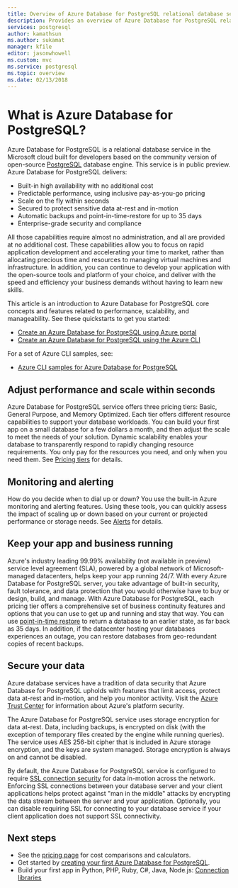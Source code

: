 ```yaml
---
title: Overview of Azure Database for PostgreSQL relational database service | Microsoft Docs
description: Provides an overview of Azure Database for PostgreSQL relational database service.
services: postgresql
author: kamathsun
ms.author: sukamat
manager: kfile
editor: jasonwhowell
ms.custom: mvc
ms.service: postgresql
ms.topic: overview
ms.date: 02/13/2018
---
```

# What is Azure Database for PostgreSQL?

Azure Database for PostgreSQL is a relational database service in the Microsoft cloud built for developers based on the community version of open-source [PostgreSQL](https://www.postgresql.org/) database engine. This service is in public preview. Azure Database for PostgreSQL delivers:

- Built-in high availability with no additional cost
- Predictable performance, using inclusive pay-as-you-go pricing
- Scale on the fly within seconds
- Secured to protect sensitive data at-rest and in-motion
- Automatic backups and point-in-time-restore for up to 35 days
- Enterprise-grade security and compliance

All those capabilities require almost no administration, and all are provided at no additional cost. These capabilities allow you to focus on rapid application development and accelerating your time to market, rather than allocating precious time and resources to managing virtual machines and infrastructure. In addition, you can continue to develop your application with the open-source tools and platform of your choice, and deliver with the speed and efficiency your business demands without having to learn new skills. 

This article is an introduction to Azure Database for PostgreSQL core concepts and features related to performance, scalability, and manageability. See these quickstarts to get you started:

- [Create an Azure Database for PostgreSQL using Azure portal](quickstart-create-server-database-portal.md)
- [Create an Azure Database for PostgreSQL using the Azure CLI](quickstart-create-server-database-azure-cli.md)

For a set of Azure CLI samples, see:

- [Azure CLI samples for Azure Database for PostgreSQL](./sample-scripts-azure-cli.md)

## Adjust performance and scale within seconds
Azure Database for PostgreSQL service offers three pricing tiers: Basic, General Purpose, and Memory Optimized. Each tier offers different resource capabilities to support your database workloads. You can build your first app on a small database for a few dollars a month, and then adjust the scale to meet the needs of your solution. Dynamic scalability enables your database to transparently respond to rapidly changing resource requirements. You only pay for the resources you need, and only when you need them. See [Pricing tiers](concepts-pricing-tiers.md) for details.

## Monitoring and alerting
How do you decide when to dial up or down? You use the built-in Azure monitoring and alerting features. Using these tools, you can quickly assess the impact of scaling up or down based on your current or projected performance or storage needs. See [Alerts](howto-alert-on-metric.md) for details.

## Keep your app and business running
Azure's industry leading 99.99% availability (not available in preview) service level agreement (SLA), powered by a global network of Microsoft-managed datacenters, helps keep your app running 24/7. With every Azure Database for PostgreSQL server, you take advantage of built-in security, fault tolerance, and data protection that you would otherwise have to buy or design, build, and manage. With Azure Database for PostgreSQL, each pricing tier offers a comprehensive set of business continuity features and options that you can use to get up and running and stay that way. You can use [point-in-time restore](howto-restore-server-portal.md) to return a database to an earlier state, as far back as 35 days. In addition, if the datacenter hosting your databases experiences an outage, you can restore databases from geo-redundant copies of recent backups.

## Secure your data
Azure database services have a tradition of data security that Azure Database for PostgreSQL upholds with features that limit access, protect data at-rest and in-motion, and help you monitor activity. Visit the [Azure Trust Center](https://www.microsoft.com/TrustCenter/Security/default.aspx) for information about Azure's platform security.

The Azure Database for PostgreSQL service uses storage encryption for data at-rest. Data, including backups, is encrypted on disk (with the exception of temporary files created by the engine while running queries). The service uses AES 256-bit cipher that is included in Azure storage encryption, and the keys are system managed. Storage encryption is always on and cannot be disabled.

By default, the Azure Database for PostgreSQL service is configured to require [SSL connection security](./concepts-ssl-connection-security.md) for data in-motion across the network. Enforcing SSL connections between your database server and your client applications helps protect against "man in the middle" attacks by encrypting the data stream between the server and your application.  Optionally, you can disable requiring SSL for connecting to your database service if your client application does not support SSL connectivity.

## Next steps
- See the [pricing page](https://azure.microsoft.com/pricing/details/postgresql/) for cost comparisons and calculators.
- Get started by [creating your first Azure Database for PostgreSQL](./quickstart-create-server-database-portal.md).
- Build your first app in Python, PHP, Ruby, C\#, Java, Node.js: [Connection libraries](./concepts-connection-libraries.md)
